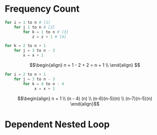 
# Frequency Count

```python
for i = 1 to n # [1]
	for j 1 to n # [2]
		for k = 1 to n # [3]
			z = z + 1 # [4]
```


```python
for k = 2 to n + 1
	for j = 3 to n - 3
		x = x + 1
```

$$\begin{align}
n + 1 - 2 + 2 = n + 1 \\ 
\end{align}
$$

```python
for i = 2 to n + 1
	for j = 3 to n - 3
		for k = 4 to n - 4
			 x = x + 1
```

$$\begin{align}
n + 1 \\ (n - 4) (n) \\ (n-6)(n-5)(n) \\ (n-7)(n-5)(n)
\end{align}$$


# Dependent Nested Loop
